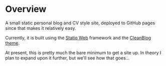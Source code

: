 # Overview

A small static personal blog and CV style site, deployed to GitHub pages since that makes it relatively easy.

Currently, it is built using the [Statiq Web](https://www.statiq.dev/web) framework and the [CleanBlog theme](https://github.com/statiqdev/CleanBlog).

At present, this is pretty much the bare minimum to get a site up.  In theory I plan to expand upon it further, but we'll see how that goes...